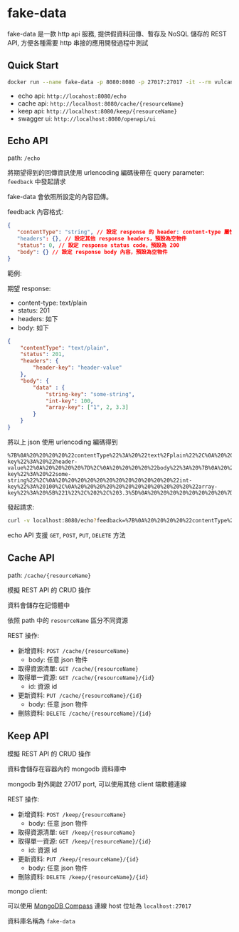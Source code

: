 # fake-data

fake-data 是一款 http api 服務, 提供假資料回傳、暫存及 NoSQL 儲存的 REST API, 方便各種需要 http 串接的應用開發過程中測試


## Quick Start

```sh
docker run --name fake-data -p 8080:8080 -p 27017:27017 -it --rm vulcanshen/fake-data
```

- echo api: `http://locahost:8080/echo`
- cache api: `http://localhost:8080/cache/{resourceName}`
- keep api: `http://localhost:8080/keep/{resourceName}`
- swagger ui: `http://localhost:8080/openapi/ui`


## Echo API

path: `/echo`

將期望得到的回傳資訊使用 urlencoding 編碼後帶在 query parameter: `feedback` 中發起請求

fake-data 會依照所設定的內容回傳。

feedback 內容格式:

```json
{
   "contentType": "string", // 設定 response 的 header: content-type 屬性，預設為 "application/json"
   "headers": {}, // 設定其他 response headers，預設為空物件
   "status": 0, // 設定 response status code，預設為 200
   "body": {} // 設定 response body 內容，預設為空物件
}
```

範例:

期望 response:

- content-type: text/plain
- status: 201
- headers: 如下
- body: 如下

```json
{
    "contentType": "text/plain",
    "status": 201,
    "headers": {
        "header-key": "header-value"
    },
    "body": {
        "data" : {
            "string-key": "some-string",
            "int-key": 100,
            "array-key": ["1", 2, 3.3]
        }
    }
}
```

將以上 json 使用 urlencoding 編碼得到

```plain
%7B%0A%20%20%20%20%22contentType%22%3A%20%22text%2Fplain%22%2C%0A%20%20%20%20%22status%22%3A%20201%2C%0A%20%20%20%20%22headers%22%3A%20%7B%0A%20%20%20%20%20%20%20%20%22header-key%22%3A%20%22header-value%22%0A%20%20%20%20%7D%2C%0A%20%20%20%20%22body%22%3A%20%7B%0A%20%20%20%20%20%20%20%20%22data%22%20%3A%20%7B%0A%20%20%20%20%20%20%20%20%20%20%20%20%22string-key%22%3A%20%22some-string%22%2C%0A%20%20%20%20%20%20%20%20%20%20%20%20%22int-key%22%3A%20100%2C%0A%20%20%20%20%20%20%20%20%20%20%20%20%22array-key%22%3A%20%5B%221%22%2C%202%2C%203.3%5D%0A%20%20%20%20%20%20%20%20%7D%0A%20%20%20%20%7D%0A%7D
```

發起請求:

```sh
curl -v localhost:8080/echo?feedback=%7B%0A%20%20%20%20%22contentType%22%3A%20%22text%2Fplain%22%2C%0A%20%20%20%20%22status%22%3A%20201%2C%0A%20%20%20%20%22headers%22%3A%20%7B%0A%20%20%20%20%20%20%20%20%22header-key%22%3A%20%22header-value%22%0A%20%20%20%20%7D%2C%0A%20%20%20%20%22body%22%3A%20%7B%0A%20%20%20%20%20%20%20%20%22data%22%20%3A%20%7B%0A%20%20%20%20%20%20%20%20%20%20%20%20%22string-key%22%3A%20%22some-string%22%2C%0A%20%20%20%20%20%20%20%20%20%20%20%20%22int-key%22%3A%20100%2C%0A%20%20%20%20%20%20%20%20%20%20%20%20%22array-key%22%3A%20%5B%221%22%2C%202%2C%203.3%5D%0A%20%20%20%20%20%20%20%20%7D%0A%20%20%20%20%7D%0A%7D
```

echo API 支援 `GET`, `POST`, `PUT`, `DELETE` 方法

## Cache API

path: `/cache/{resourceName}`

模擬 REST API 的 CRUD 操作

資料會儲存在記憶體中

依照 path 中的 `resourceName` 區分不同資源


REST 操作:

- 新增資料: `POST /cache/{resourceName}`
   - body: 任意 json 物件
- 取得資源清單: `GET /cache/{resourceName}`
- 取得單一資源: `GET /cache/{resourceName}/{id}`
   - id: 資源 id
- 更新資料: `PUT /cache/{resourceName}/{id}`
   - body: 任意 json 物件
- 刪除資料: `DELETE /cache/{resourceName}/{id}`

## Keep API

模擬 REST API 的 CRUD 操作

資料會儲存在容器內的 mongodb 資料庫中

mongodb 對外開啟 27017 port, 可以使用其他 client 端軟體連線

REST 操作:

- 新增資料: `POST /keep/{resourceName}`
   - body: 任意 json 物件
- 取得資源清單: `GET /keep/{resourceName}`
- 取得單一資源: `GET /keep/{resourceName}/{id}`
   - id: 資源 id
- 更新資料: `PUT /keep/{resourceName}/{id}`
   - body: 任意 json 物件
- 刪除資料: `DELETE /keep/{resourceName}/{id}`

mongo client:

可以使用 [MongoDB Compass](https://www.mongodb.com/products/compass) 連線
host 位址為 `localhost:27017`

資料庫名稱為 `fake-data`

